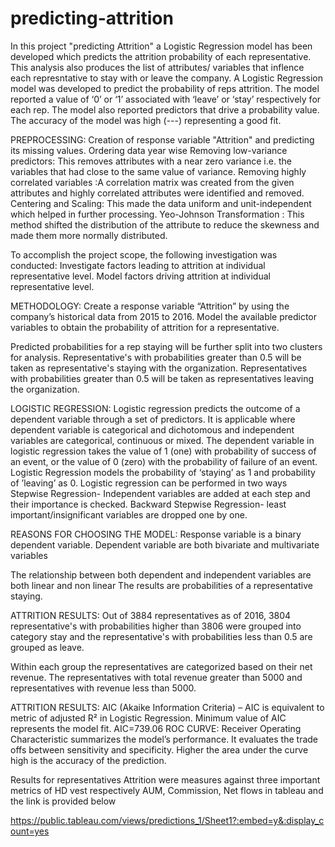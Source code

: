 # predicting-attrition
In this project "predicting Attrition" a Logistic Regression model has been developed which predicts the attrition probability of each representative. This analysis also produces the list of attributes/ variables that inflence each represntative to stay with or leave the company. 
A Logistic Regression model was developed to predict the probability of reps attrition.
The model reported a value of ‘0’ or ‘1’ associated with ‘leave’ or ‘stay’ respectively for each rep.
The model also reported predictors that drive a probability value.
The accuracy of the model was high (---) representing a good fit.

PREPROCESSING:
Creation of response variable "Attrition" and predicting its missing values.
Ordering data year wise
Removing low-variance predictors: This removes attributes with a near zero variance i.e. the variables that had close to the same value of variance. 
Removing highly correlated variables :A correlation matrix was created from the given attributes and highly correlated attributes were identified and removed. 
Centering and Scaling: This made the data uniform and unit-independent which helped in further processing.
Yeo-Johnson Transformation : This method shifted the distribution of the attribute to reduce the skewness and made them more normally distributed. 

To accomplish the project scope, the following investigation was conducted:
Investigate factors leading to attrition at individual representative level. 
Model factors driving  attrition at individual representative level.

METHODOLOGY:
Create a response variable “Attrition” by using the company’s historical data from 2015 to 2016. 
Model the available predictor variables to obtain the probability of attrition for a  representative.

Predicted probabilities for a rep staying will be further split into two clusters for analysis. 
Representative's with probabilities greater than 0.5 will be taken as representative's staying with the organization. 
Representatives with probabilities greater than 0.5 will be taken as representatives leaving 	the organization.

LOGISTIC REGRESSION:
Logistic regression predicts the outcome of a dependent variable through a set of predictors. 
It is applicable where dependent variable is categorical and dichotomous and independent variables are categorical, continuous or mixed. 
The dependent variable in logistic regression takes the value of 1 (one) with probability of success of an event, or the value of 0 (zero) with the probability of failure of an event. Logistic Regression models the probability of ‘staying’ as 1 and probability of ’leaving’ as 0.
Logistic regression can be performed in two ways
Stepwise Regression- Independent variables are added at each step and their importance is checked.
Backward Stepwise Regression- least important/insignificant variables are dropped one by one.


REASONS FOR CHOOSING THE MODEL:
Response variable is a binary dependent variable.
Dependent variable are both bivariate and multivariate variables 

The relationship between both dependent and independent variables are both linear and non linear
The results are probabilities of a representative staying.

ATTRITION RESULTS:
Out of 3884 representatives as of 2016, 3804 representative's with probabilities higher than 3806 were grouped into category stay and the representative's with probabilities less than 0.5 are grouped as leave. 

Within each group the representatives are categorized based on their net revenue. The representatives with total revenue greater than 5000 and representatives with revenue less than 5000.


ATTRITION RESULTS:
AIC (Akaike Information Criteria) – AIC is equivalent to metric of adjusted R² in Logistic Regression. Minimum value of AIC represents the model fit.
                                                AIC=739.06
ROC CURVE:  Receiver Operating Characteristic summarizes the model’s performance. It evaluates the trade offs between sensitivity and  specificity. Higher the area under the curve high is the accuracy of the prediction.


Results for representatives Attrition were measures against three important metrics of HD vest respectively AUM, Commission, Net flows in tableau and the link is provided below


https://public.tableau.com/views/predictions_1/Sheet1?:embed=y&:display_count=yes 

 









